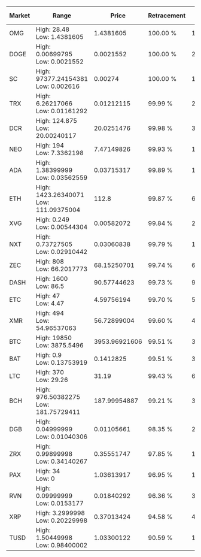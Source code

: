| Market | Range | Price| Retracement | Doubles to 50% |
| --- | --- | --- | --- | --- |
| OMG | High: 28.48<br />Low: 1.4381605 | 1.4381605 | 100.00 % | 10.40 |
| DOGE | High: 0.00699795<br />Low: 0.0021552 | 0.0021552 | 100.00 % | 2.12 |
| SC | High: 97377.24154381<br />Low: 0.002616 | 0.00274 | 100.00 % | 17,769,570.10 |
| TRX | High: 6.26217066<br />Low: 0.01161292 | 0.01212115 | 99.99 % | 258.79 |
| DCR | High: 124.875<br />Low: 20.00240117 | 20.0251476 | 99.98 % | 3.62 |
| NEO | High: 194<br />Low: 7.3362198 | 7.47149826 | 99.93 % | 13.47 |
| ADA | High: 1.38399999<br />Low: 0.03562559 | 0.03715317 | 99.89 % | 19.11 |
| ETH | High: 1423.26340071<br />Low: 111.09375004 | 112.8 | 99.87 % | 6.80 |
| XVG | High: 0.249<br />Low: 0.00544304 | 0.00582072 | 99.84 % | 21.86 |
| NXT | High: 0.73727505<br />Low: 0.02910442 | 0.03060838 | 99.79 % | 12.52 |
| ZEC | High: 808<br />Low: 66.2017773 | 68.15250701 | 99.74 % | 6.41 |
| DASH | High: 1600<br />Low: 86.5 | 90.57744623 | 99.73 % | 9.31 |
| ETC | High: 47<br />Low: 4.47 | 4.59756194 | 99.70 % | 5.60 |
| XMR | High: 494<br />Low: 54.96537063 | 56.72899004 | 99.60 % | 4.84 |
| BTC | High: 19850<br />Low: 3875.5496 | 3953.96921606 | 99.51 % | 3.00 |
| BAT | High: 0.9<br />Low: 0.13753919 | 0.1412825 | 99.51 % | 3.67 |
| LTC | High: 370<br />Low: 29.26 | 31.19 | 99.43 % | 6.40 |
| BCH | High: 976.50382275<br />Low: 181.75729411 | 187.99954887 | 99.21 % | 3.08 |
| DGB | High: 0.04999999<br />Low: 0.01040306 | 0.01105661 | 98.35 % | 2.73 |
| ZRX | High: 0.99899998<br />Low: 0.34140267 | 0.35551747 | 97.85 % | 1.89 |
| PAX | High: 34<br />Low: 0 | 1.03613917 | 96.95 % | 16.41 |
| RVN | High: 0.09999999<br />Low: 0.0153177 | 0.01840292 | 96.36 % | 3.13 |
| XRP | High: 3.2999998<br />Low: 0.20229998 | 0.37013424 | 94.58 % | 4.73 |
| TUSD | High: 1.50449998<br />Low: 0.98400002 | 1.03300122 | 90.59 % | 1.20 |
